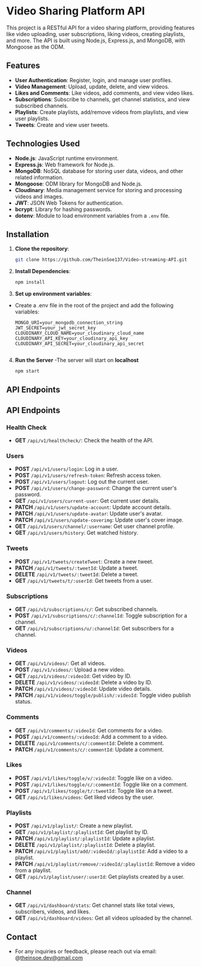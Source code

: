 # Video Sharing Platform API

This project is a RESTful API for a video sharing platform, providing features like video uploading, user subscriptions, liking videos, creating playlists, and more. The API is built using Node.js, Express.js, and MongoDB, with Mongoose as the ODM.

## Features

- **User Authentication**: Register, login, and manage user profiles.
- **Video Management**: Upload, update, delete, and view videos.
- **Likes and Comments**: Like videos, add comments, and view video likes.
- **Subscriptions**: Subscribe to channels, get channel statistics, and view subscribed channels.
- **Playlists**: Create playlists, add/remove videos from playlists, and view user playlists.
- **Tweets**: Create and view user tweets.

## Technologies Used

- **Node.js**: JavaScript runtime environment.
- **Express.js**: Web framework for Node.js.
- **MongoDB**: NoSQL database for storing user data, videos, and other related information.
- **Mongoose**: ODM library for MongoDB and Node.js.
- **Cloudinary**: Media management service for storing and processing videos and images.
- **JWT**: JSON Web Tokens for authentication.
- **bcrypt**: Library for hashing passwords.
- **dotenv**: Module to load environment variables from a `.env` file.

## Installation

1. **Clone the repository**:
   ```bash
   git clone https://github.com/TheinSoe137/Video-streaming-API.git


2. **Install Dependencies**:
   ```bash
   npm install

3. **Set up environment variables**:
  - Create a .env file in the root of the project and add the following variables:
    ```env
    MONGO_URI=your_mongodb_connection_string
    JWT_SECRET=your_jwt_secret_key
    CLOUDINARY_CLOUD_NAME=your_cloudinary_cloud_name
    CLOUDINARY_API_KEY=your_cloudinary_api_key
    CLOUDINARY_API_SECRET=your_cloudinary_api_secret


4. **Run the Server**
   -The server will start on **localhost**
    ```bash
    npm start

## API Endpoints

## API Endpoints

### Health Check
- **GET** `/api/v1/healthcheck/`: Check the health of the API.

### Users
- **POST** `/api/v1/users/login`: Log in a user.
- **POST** `/api/v1/users/refresh-token`: Refresh access token.
- **POST** `/api/v1/users/logout`: Log out the current user.
- **POST** `/api/v1/users/change-password`: Change the current user's password.
- **GET** `/api/v1/users/current-user`: Get current user details.
- **PATCH** `/api/v1/users/update-account`: Update account details.
- **PATCH** `/api/v1/users/update-avatar`: Update user's avatar.
- **PATCH** `/api/v1/users/update-coverimg`: Update user's cover image.
- **GET** `/api/v1/users/channel/:username`: Get user channel profile.
- **GET** `/api/v1/users/history`: Get watched history.

### Tweets
- **POST** `/api/v1/tweets/createTweet`: Create a new tweet.
- **PATCH** `/api/v1/tweets/:tweetId`: Update a tweet.
- **DELETE** `/api/v1/tweets/:tweetId`: Delete a tweet.
- **GET** `/api/v1/tweets/t/:userId`: Get tweets from a user.

### Subscriptions
- **GET** `/api/v1/subscriptions/c/`: Get subscribed channels.
- **POST** `/api/v1/subscriptions/c/:channelId`: Toggle subscription for a channel.
- **GET** `/api/v1/subscriptions/u/:channelId`: Get subscribers for a channel.

### Videos
- **GET** `/api/v1/videos/`: Get all videos.
- **POST** `/api/v1/videos/`: Upload a new video.
- **GET** `/api/v1/videos/:videoId`: Get video by ID.
- **DELETE** `/api/v1/videos/:videoId`: Delete a video by ID.
- **PATCH** `/api/v1/videos/:videoId`: Update video details.
- **PATCH** `/api/v1/videos/toggle/publish/:videoId`: Toggle video publish status.

### Comments
- **GET** `/api/v1/comments/:videoId`: Get comments for a video.
- **POST** `/api/v1/comments/:videoId`: Add a comment to a video.
- **DELETE** `/api/v1/comments/c/:commentId`: Delete a comment.
- **PATCH** `/api/v1/comments/c/:commentId`: Update a comment.

### Likes
- **POST** `/api/v1/likes/toggle/v/:videoId`: Toggle like on a video.
- **POST** `/api/v1/likes/toggle/c/:commentId`: Toggle like on a comment.
- **POST** `/api/v1/likes/toggle/t/:tweetId`: Toggle like on a tweet.
- **GET** `/api/v1/likes/videos`: Get liked videos by the user.

### Playlists
- **POST** `/api/v1/playlist/`: Create a new playlist.
- **GET** `/api/v1/playlist/:playlistId`: Get playlist by ID.
- **PATCH** `/api/v1/playlist/:playlistId`: Update a playlist.
- **DELETE** `/api/v1/playlist/:playlistId`: Delete a playlist.
- **PATCH** `/api/v1/playlist/add/:videoId/:playlistId`: Add a video to a playlist.
- **PATCH** `/api/v1/playlist/remove/:videoId/:playlistId`: Remove a video from a playlist.
- **GET** `/api/v1/playlist/user/:userId`: Get playlists created by a user.

### Channel
- **GET** `/api/v1/dashboard/stats`: Get channel stats like total views, subscribers, videos, and likes.
- **GET** `/api/v1/dashboard/videos`: Get all videos uploaded by the channel.


## Contact
- For any inquiries or feedback, please reach out via email: @theinsoe.dev@gmail.com





